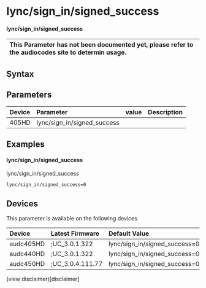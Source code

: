 ﻿---
description: lync/sign_in/signed_success
search: false
---

# lync/sign_in/signed_success

#### lync/sign_in/signed_success


| This Parameter has not been documented yet, please refer to the audiocodes site to determin usage.  | 
| :--- |

## Syntax

## Parameters
|Device|Parameter|value|Description|
|:---|:---|:---|:---|
| 405HD | lync/sign_in/signed_success |  |  |

## Examples
#### lync/sign_in/signed_success

lync/sign_in/signed_success

```
lync/sign_in/signed_success=0
```

## Devices
This parameter is available on the following devices

| Device | Latest Firmware | Default Value |
|:---|:---|:---|
| audc405HD | ;UC_3.0.1.322 | lync/sign_in/signed_success=0 
| audc440HD | ;UC_3.0.1.322 | lync/sign_in/signed_success=0 
| audc450HD | ;UC_3.0.4.111.77 | lync/sign_in/signed_success=0 

(view disclaimer)[disclaimer]
